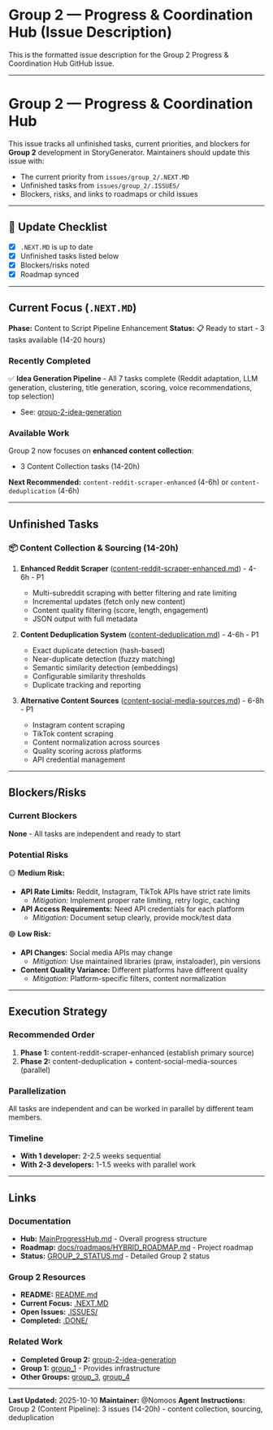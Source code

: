 # Group 2 — Progress & Coordination Hub (Issue Description)

This is the formatted issue description for the Group 2 Progress & Coordination Hub GitHub issue.

---

# Group 2 — Progress & Coordination Hub

This issue tracks all unfinished tasks, current priorities, and blockers for **Group 2** development in StoryGenerator. Maintainers should update this issue with:
- The current priority from `issues/group_2/.NEXT.MD`
- Unfinished tasks from `issues/group_2/.ISSUES/`
- Blockers, risks, and links to roadmaps or child issues

---

## 📅 Update Checklist
- [x] `.NEXT.MD` is up to date
- [x] Unfinished tasks listed below
- [x] Blockers/risks noted
- [x] Roadmap synced

---

## Current Focus (`.NEXT.MD`)

**Phase:** Content to Script Pipeline Enhancement
**Status:** 📋 Ready to start - 3 tasks available (14-20 hours)

### Recently Completed
✅ **Idea Generation Pipeline** - All 7 tasks complete (Reddit adaptation, LLM generation, clustering, title generation, scoring, voice recommendations, top selection)
- See: [group-2-idea-generation](issues/resolved/phase-3-implementation/group-2-idea-generation/)

### Available Work
Group 2 now focuses on **enhanced content collection**:
- 3 Content Collection tasks (14-20h)

**Next Recommended:** `content-reddit-scraper-enhanced` (4-6h) or `content-deduplication` (4-6h)

---

## Unfinished Tasks

### 📦 Content Collection & Sourcing (14-20h)

1. **Enhanced Reddit Scraper** ([content-reddit-scraper-enhanced.md](issues/group_2/.ISSUES/content-reddit-scraper-enhanced.md)) - 4-6h - P1
   - Multi-subreddit scraping with better filtering and rate limiting
   - Incremental updates (fetch only new content)
   - Content quality filtering (score, length, engagement)
   - JSON output with full metadata

2. **Content Deduplication System** ([content-deduplication.md](issues/group_2/.ISSUES/content-deduplication.md)) - 4-6h - P1
   - Exact duplicate detection (hash-based)
   - Near-duplicate detection (fuzzy matching)
   - Semantic similarity detection (embeddings)
   - Configurable similarity thresholds
   - Duplicate tracking and reporting

3. **Alternative Content Sources** ([content-social-media-sources.md](issues/group_2/.ISSUES/content-social-media-sources.md)) - 6-8h - P1
   - Instagram content scraping
   - TikTok content scraping
   - Content normalization across sources
   - Quality scoring across platforms
   - API credential management

---

## Blockers/Risks

### Current Blockers
**None** - All tasks are independent and ready to start

### Potential Risks

🟡 **Medium Risk:**
- **API Rate Limits:** Reddit, Instagram, TikTok APIs have strict rate limits
  - *Mitigation:* Implement proper rate limiting, retry logic, caching
- **API Access Requirements:** Need API credentials for each platform
  - *Mitigation:* Document setup clearly, provide mock/test data

🟢 **Low Risk:**
- **API Changes:** Social media APIs may change
  - *Mitigation:* Use maintained libraries (praw, instaloader), pin versions
- **Content Quality Variance:** Different platforms have different quality
  - *Mitigation:* Platform-specific filters, content normalization

---

## Execution Strategy

### Recommended Order
1. **Phase 1:** content-reddit-scraper-enhanced (establish primary source)
2. **Phase 2:** content-deduplication + content-social-media-sources (parallel)

### Parallelization
All tasks are independent and can be worked in parallel by different team members.

### Timeline
- **With 1 developer:** 2-2.5 weeks sequential
- **With 2-3 developers:** 1-1.5 weeks with parallel work

---

## Links

### Documentation
- **Hub:** [MainProgressHub.md](../../MainProgressHub.md) - Overall progress structure
- **Roadmap:** [docs/roadmaps/HYBRID_ROADMAP.md](../../docs/roadmaps/HYBRID_ROADMAP.md) - Project roadmap
- **Status:** [GROUP_2_STATUS.md](GROUP_2_STATUS.md) - Detailed Group 2 status

### Group 2 Resources
- **README:** [README.md](README.md)
- **Current Focus:** [.NEXT.MD](.NEXT.MD)
- **Open Issues:** [.ISSUES/](.ISSUES/)
- **Completed:** [.DONE/](.DONE/)

### Related Work
- **Completed Group 2:** [group-2-idea-generation](../../issues/resolved/phase-3-implementation/group-2-idea-generation/)
- **Group 1:** [group_1](../group_1/) - Provides infrastructure
- **Other Groups:** [group_3](../group_3/), [group_4](../group_4/)

---

**Last Updated:** 2025-10-10
**Maintainer:** @Nomoos
**Agent Instructions:** Group 2 (Content Pipeline): 3 issues (14-20h) - content collection, sourcing, deduplication
